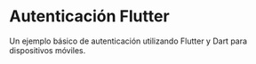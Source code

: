 # Autenticación Flutter

Un ejemplo básico de autenticación utilizando Flutter y Dart para dispositivos móviles.
